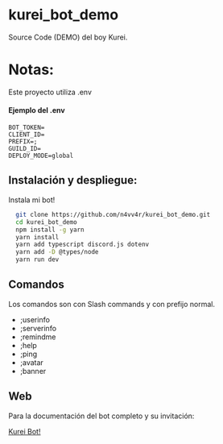 # kurei_bot_demo
Source Code (DEMO) del boy Kurei.

# Notas:
Este proyecto utiliza .env
#### Ejemplo del .env
```env
BOT_TOKEN=
CLIENT_ID=
PREFIX=;
GUILD_ID=  
DEPLOY_MODE=global                
```


## Instalación y despliegue:

Instala mi bot!

```bash
  git clone https://github.com/n4vv4r/kurei_bot_demo.git
  cd kurei_bot_demo
  npm install -g yarn
  yarn install
  yarn add typescript discord.js dotenv
  yarn add -D @types/node
  yarn run dev
```
    
## Comandos
Los comandos son con Slash commands y con prefijo normal.

- ;userinfo
- ;serverinfo
- ;remindme
- ;help
- ;ping
- ;avatar
- ;banner



## Web

Para la documentación del bot completo y su invitación:

[Kurei Bot!](https://n4vv4r-github-io-vercelmirror.vercel.app/)

